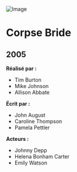 ![Image](https://upload.wikimedia.org/wikipedia/en/thumb/a/a6/Corpse_Bride_film_poster.jpg/220px-Corpse_Bride_film_poster.jpg)
# Corpse Bride
## 2005

**Réalisé par :**
* Tim Burton
* Mike Johnson
* Allison Abbate

**Écrit par :**
* John August
* Caroline Thompson
* Pamela Pettler

**Acteurs :**
* Johnny Depp
* Helena Bonham Carter
* Emily Watson
